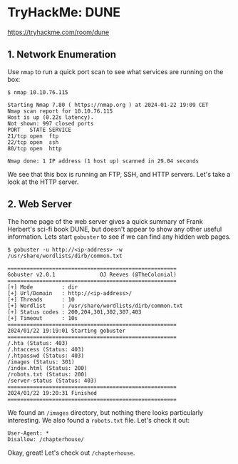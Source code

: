 # TryHackMe: DUNE
https://tryhackme.com/room/dune
## 1. Network Enumeration
Use `nmap` to run a quick port scan to see what services are running on the box:

```
$ nmap 10.10.76.115        
                           
Starting Nmap 7.80 ( https://nmap.org ) at 2024-01-22 19:09 CET
Nmap scan report for 10.10.76.115
Host is up (0.22s latency).
Not shown: 997 closed ports
PORT   STATE SERVICE
21/tcp open  ftp
22/tcp open  ssh
80/tcp open  http

Nmap done: 1 IP address (1 host up) scanned in 29.04 seconds
```
We see that this box is running an FTP, SSH, and HTTP servers. Let's take a look at the HTTP server.
## 2. Web Server
The home page of the web server gives a quick summary of Frank Herbert's sci-fi book DUNE, but doesn't appear to show any other useful information. Lets start `gobuster` to see if we can find any hidden web pages.

```
$ gobuster -u http://<ip-address> -w /usr/share/wordlists/dirb/common.txt

=====================================================
Gobuster v2.0.1              OJ Reeves (@TheColonial)
=====================================================
[+] Mode         : dir
[+] Url/Domain   : http://<ip-address>/
[+] Threads      : 10
[+] Wordlist     : /usr/share/wordlists/dirb/common.txt
[+] Status codes : 200,204,301,302,307,403
[+] Timeout      : 10s
=====================================================
2024/01/22 19:19:01 Starting gobuster
=====================================================
/.hta (Status: 403)
/.htaccess (Status: 403)
/.htpasswd (Status: 403)
/images (Status: 301)
/index.html (Status: 200)
/robots.txt (Status: 200)
/server-status (Status: 403)
=====================================================
2024/01/22 19:20:31 Finished
=====================================================
```

We found an `/images` directory, but nothing there looks particularly interesting. We also found a `robots.txt` file. Let's check it out:

```
User-Agent: *
Disallow: /chapterhouse/
```

Okay, great! Let's check out `/chapterhouse`.

